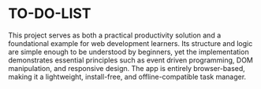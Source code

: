 # TO-DO-LIST
This project serves as both a practical productivity solution and a foundational example 
for web development learners. Its structure and logic are simple enough to be understood 
by beginners, yet the implementation demonstrates essential principles such as event
driven programming, DOM manipulation, and responsive design. The app is entirely 
browser-based, making it a lightweight, install-free, and offline-compatible task manager.

